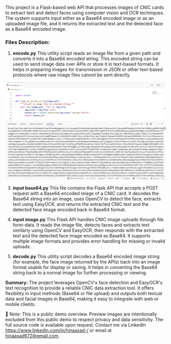 
This project is a Flask-based web API that processes images of CNIC cards to extract text and detect faces using computer vision and OCR techniques. The system supports input either as a Base64 encoded image or as an uploaded image file, and it returns the extracted text and the detected face as a Base64 encoded image.

### Files Description:

1. **encode.py**
  This utility script reads an image file from a given path and converts it into a Base64 encoded string. This encoded string can be used to send image data over APIs or store it in text-based formats. It helps in preparing images for transmission in JSON or other text-based protocols where raw image files cannot be sent directly.

![Preview](screenshots/cnicencodestring.PNG)

3. **input base64.py**
   This file contains the Flask API that accepts a POST request with a Base64 encoded image of a CNIC card. It decodes the Base64 string into an image, uses OpenCV to detect the face, extracts text using EasyOCR, and returns the extracted CNIC text and the detected face image encoded back in Base64 format.

4. **input image.py**
   This Flask API handles CNIC image uploads through file form-data. It reads the image file, detects faces and extracts text similarly using OpenCV and EasyOCR, then responds with the extracted text and the detected face image encoded as Base64. It supports multiple image formats and provides error handling for missing or invalid uploads.

5. **decode.py**
   This utility script decodes a Base64 encoded image string (for example, the face image returned by the APIs) back into an image format usable for display or saving. It helps in converting the Base64 string back to a normal image for further processing or viewing.


**Summary:**
The project leverages OpenCV's face detection and EasyOCR's text recognition to provide a reliable CNIC data extraction tool. It offers flexibility in input methods (Base64 or file upload) and outputs both textual data and facial images in Base64, making it easy to integrate with web or mobile clients.

 🔐 Note: This is a public demo overview. Preview images are intentionally excluded from this public demo to respect privacy and data sensitivity. The full source code is available upon request. Contact me via LinkedIn https://www.linkedin.com/in/hinaasad-/ or email at hinaasad672@gmail.com.

